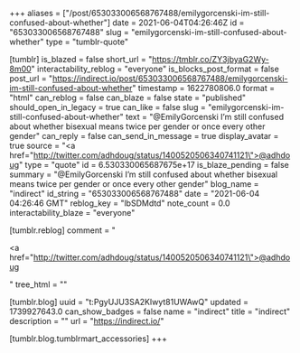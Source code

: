 +++
aliases = ["/post/653033006568767488/emilygorcenski-im-still-confused-about-whether"]
date = 2021-06-04T04:26:46Z
id = "653033006568767488"
slug = "emilygorcenski-im-still-confused-about-whether"
type = "tumblr-quote"

[tumblr]
is_blazed = false
short_url = "https://tmblr.co/ZY3jbyaG2Wy-8m00"
interactability_reblog = "everyone"
is_blocks_post_format = false
post_url = "https://indirect.io/post/653033006568767488/emilygorcenski-im-still-confused-about-whether"
timestamp = 1622780806.0
format = "html"
can_reblog = false
can_blaze = false
state = "published"
should_open_in_legacy = true
can_like = false
slug = "emilygorcenski-im-still-confused-about-whether"
text = "@EmilyGorcenski I’m still confused about whether bisexual means twice per gender or once every other gender"
can_reply = false
can_send_in_message = true
display_avatar = true
source = "<a href=\"http://twitter.com/adhdoug/status/1400520506340741121\">@adhdoug</a>"
type = "quote"
id = 6.530330065687675e+17
is_blaze_pending = false
summary = "@EmilyGorcenski I’m still confused about whether bisexual means twice per gender or once every other gender"
blog_name = "indirect"
id_string = "653033006568767488"
date = "2021-06-04 04:26:46 GMT"
reblog_key = "lbSDMdtd"
note_count = 0.0
interactability_blaze = "everyone"

[tumblr.reblog]
comment = "<p><a href=\"http://twitter.com/adhdoug/status/1400520506340741121\">@adhdoug</a></p>"
tree_html = ""

[tumblr.blog]
uuid = "t:PgyUJU3SA2Klwyt81UWAwQ"
updated = 1739927643.0
can_show_badges = false
name = "indirect"
title = "indirect"
description = ""
url = "https://indirect.io/"

[tumblr.blog.tumblrmart_accessories]
+++
